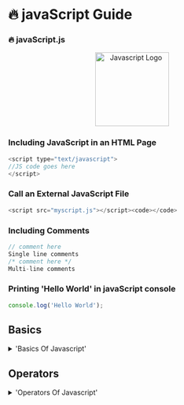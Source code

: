 # 🔥 javaScript Guide

### 🔥 javaScript.js

<p align=center>  <img src="https://upload.wikimedia.org/wikipedia/commons/9/99/Unofficial_JavaScript_logo_2.svg" alt="Javascript Logo" width="150px" />  </p>

### Including JavaScript in an HTML Page

```javascript
<script type="text/javascript">
//JS code goes here
</script>
```

### Call an External JavaScript File

```javascript
<script src="myscript.js"></script><code></code>
```

### Including Comments

```javascript
// comment here
Single line comments
/* comment here */
Multi-line comments
```

### Printing 'Hello World' in javaScript console

```javascript
console.log('Hello World');
```

## Basics

<details>
  <summary>'Basics Of Javascript'</summary>

1. Variables

```javascript
// This is Example of Variables
let carName = "Volvo";
```

2. Constants

```javascript
const carName = "Koenigsegg";
```

### Primitive Types -

3. Primitive Types

```javascript
let name = "John"; // String Literal
let age = 20; // Number Literal
let isApproved = true; // Boolean Literal
let firstName = undefined; // 'undefined' not so common
let lastName = null; // Clear the value of a Varaible

// JavaScript is a Dynamic Language
```

### Reference Types -

4. Objects

```javascript
let person = {
  name: "John",
  age: 20,
};
// For selection
// Dot Notation
person.name = "Harry";

// Bracket Notation
person["name"] = "Harry";
```

5. Arrays

```javascript
let selectedColors = ["red", "blue"];

// We can store 🏪 different types in an array
```

5. Functions

```javascript
function greet(name) {
  console.log("Hello " + name); // Body of the function
}

greet("Jonas"); // Calling a function
greet("Martha");

// Functions are Fundamental building block
```

6. Types of Functions

```javascript
// Performing a task

// calculating a value
function square(number) {
  return number * number;
}

console.log(square(2));
```

</details>

## Operators

<details>
  <summary>'Operators Of Javascript'</summary>

JavaScript Operators

```javascript
// Arithmetic
// Assignment
// Comparison
// Logical
// Bitwise
```

1. Arithmetic Operators

```javascript
let x = 10;
let y = 3;

console.log(x + y);
console.log(x - y);
console.log(x * y);
console.log(x / y);
console.log(x % y);
console.log(x ** y);

// Increment (++)
console.log(x++);

// Decrement (--)
console.log(x--);
```

2. Assignment Operators

```javascript
let x = 10;

x = x + 5;
x += 5;

x = x * 3;
x *= 3;
```

3. Comparison Operators

```javascript
let x = 1;

console.log(x > 0);
console.log(x >= 0);
console.log(x < 0);
console.log(x <= 0);

// Equality
console.log(x === 1);
console.log(x !== 1);
```

4. Equality Operators

```javascript
// Strict Equality (Type + Value)
console.log(1 === 1); // True
console.log("1" === 1); // False

// Lose Equality
console.log(1 == 1); // True
console.log("1" == 1); // True
console.log(true == 1); // True
```

5. Ternary Operators

```javascript
let points = 110;
let type = points > 100 ? "gold" : "silver";

console.log(type);
```

5. Logical Operators with Booleans

```javascript
// Logical AND (&&)
// Returns TRUE if both operands are TRUE
console.log(true && true);

// Logical OR (||)
// Returns TRUE if one of the operands are TRUE
console.log(true || true);

// NOT (!)
let this = !that;
```

6. Logical Operators with Non-Booleans

```javascript
// Falsy (false)
// [undefined, null, 0, false, '', NaN]

// Anything that is not Falsy -> Truthy

// Short-Circuiting
```

7. BitWise Operators

```javascript
// Binary
// 1 = 00000001
// 2 = 00000010
// R = 00000011

console.log(1 | 2); // Bitwise OR
// Result = 3
console.log(1 & 2); // Bitwise AND
// Result = 0
```

</details>
